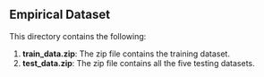 ## Empirical Dataset

This directory contains the following:

1. **train_data.zip**: The zip file contains the training dataset.
2. **test_data.zip**: The zip file contains all the five testing datasets.